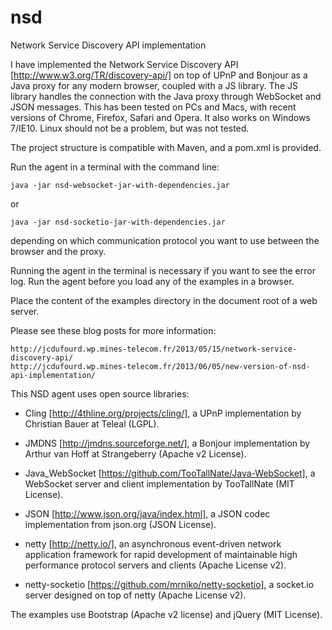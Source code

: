 nsd
===

Network Service Discovery API implementation

I have implemented the Network Service Discovery API [http://www.w3.org/TR/discovery-api/] 
on top of UPnP and Bonjour as a Java proxy for any modern browser, coupled with a JS library. 
The JS library handles the connection with the Java proxy through WebSocket and JSON messages.
This has been tested on PCs and Macs, with recent versions of Chrome, Firefox, Safari and Opera. 
It also works on Windows 7/IE10. Linux should not be a problem, but was not tested.

The project structure is compatible with Maven, and a pom.xml is provided.

Run the agent in a terminal with the command line:

	java -jar nsd-websocket-jar-with-dependencies.jar

or

	java -jar nsd-socketio-jar-with-dependencies.jar

depending on which communication protocol you want to use between the browser and the proxy.

Running the agent in the terminal is necessary if you want to see the error log. 
Run the agent before you load any of the examples in a browser.

Place the content of the examples directory in the document root of a web server. 

Please see these blog posts for more information:

	http://jcdufourd.wp.mines-telecom.fr/2013/05/15/network-service-discovery-api/
    http://jcdufourd.wp.mines-telecom.fr/2013/06/05/new-version-of-nsd-api-implementation/

This NSD agent uses open source libraries:

- Cling [http://4thline.org/projects/cling/], a UPnP implementation by Christian Bauer at Teleal (LGPL).

- JMDNS [http://jmdns.sourceforge.net/], a Bonjour implementation by Arthur van Hoff at Strangeberry (Apache v2 License).

- Java_WebSocket [https://github.com/TooTallNate/Java-WebSocket], a WebSocket server and client implementation by TooTallNate (MIT License).

- JSON [http://www.json.org/java/index.html], a JSON codec implementation from json.org (JSON License).

- netty [http://netty.io/], an asynchronous event-driven network application framework for rapid development of
maintainable high performance protocol servers and clients (Apache License v2).

- netty-socketio [https://github.com/mrniko/netty-socketio], a socket.io server designed on top of netty (Apache License v2).

The examples use Bootstrap (Apache v2 license) and jQuery (MIT License).
